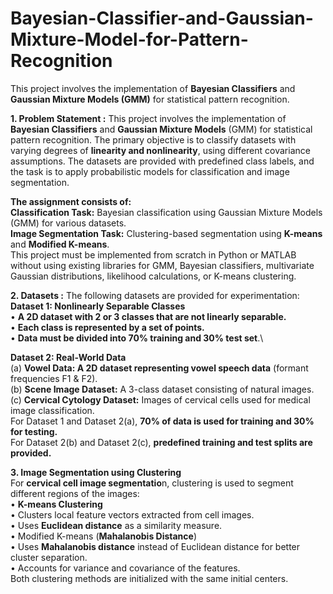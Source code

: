 # Bayesian-Classifier-and-Gaussian-Mixture-Model-for-Pattern-Recognition
This project involves the implementation of **Bayesian Classifiers** and **Gaussian Mixture Models (GMM)** for statistical pattern recognition.

**1. Problem Statement :**
This project involves the implementation of **Bayesian Classifiers** and **Gaussian Mixture Models** (GMM) for statistical pattern recognition. The primary objective is to classify datasets with varying degrees of **linearity and nonlinearity**, using different covariance assumptions. The datasets are provided with predefined class labels, and the task is to apply probabilistic models for classification and image segmentation.

**The assignment consists of:**\
  **Classification Task:** Bayesian classification using Gaussian Mixture Models (GMM) for various datasets.\
  **Image Segmentation Task:** Clustering-based segmentation using **K-means** and **Modified K-means**.\
This project must be implemented from scratch in Python or MATLAB without using existing libraries for GMM, Bayesian classifiers, multivariate Gaussian distributions, likelihood calculations, or K-means clustering.

**2. Datasets :** 
The following datasets are provided for experimentation:\
  **Dataset 1: Nonlinearly Separable Classes**\
      • **A 2D dataset with 2 or 3 classes that are not linearly separable.**\
      • **Each class is represented by a set of points.**\
      • **Data must be divided into 70% training and 30% test set**.\

  **Dataset 2: Real-World Data**\
    (a) **Vowel Data: A 2D dataset representing vowel speech data** (formant frequencies F1 & F2).\
    (b) **Scene Image Dataset:** A 3-class dataset consisting of natural images.\
    (c) **Cervical Cytology Dataset:** Images of cervical cells used for medical image classification.\
  For Dataset 1 and Dataset 2(a), **70% of data is used for training and 30% for testing.**\
  For Dataset 2(b) and Dataset 2(c), **predefined training and test splits are provided.**

**3. Image Segmentation using Clustering**\
For **cervical cell image segmentatio**n, clustering is used to segment different regions of the images:\
•  **K-means Clustering**\
•  Clusters local feature vectors extracted from cell images.\
•  Uses **Euclidean distance** as a similarity measure.\
•  Modified K-means (**Mahalanobis Distance**)\
•  Uses **Mahalanobis distance** instead of Euclidean distance for better cluster separation.\
•  Accounts for variance and covariance of the features.\
Both clustering methods are initialized with the same initial centers.
